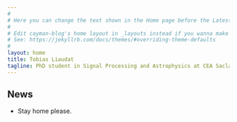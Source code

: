 ```yaml
---
#
# Here you can change the text shown in the Home page before the Latest Posts section.
#
# Edit cayman-blog's home layout in _layouts instead if you wanna make some changes
# See: https://jekyllrb.com/docs/themes/#overriding-theme-defaults
#
layout: home
title: Tobias Liaudat
tagline: PhD student in Signal Processing and Astrophysics at CEA Saclay.
---
```


## News

- Stay home please.
